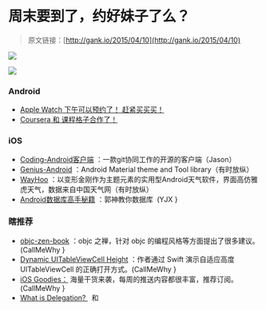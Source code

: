 # 周末要到了，约好妹子了么？

> 原文链接：[http://gank.io/2015/04/10](http://gank.io/2015/04/10)

![](http://ww4.sinaimg.cn/large/610dc034gw1er0c2qw79sj20b208nglx.jpg)

![](http://ww1.sinaimg.cn/large/610dc034gw1er0c8agag2j20m80bjt93.jpg)

### Android

* [Apple Watch 下午可以预约了！ 赶紧买买买！](http://www.apple.com/cn/) 
* [Coursera 和 课程格子合作了！](http://tech.163.com/15/0410/09/AMR4S69Q000915BF.html) 

### iOS

* [Coding-Android客户端](https://coding.net/u/coding/p/Coding) ：一款git协同工作的开源的客户端（Jason）
* [Genius-Android](http://git.oschina.net/luozheng216/Genius) ：Android Material theme and Tool library（有时放纵）
* [WayHoo](http://git.oschina.net/luozheng216/WayHoo) ：以变形金刚作为主题元素的实用型Android天气软件，界面高仿雅虎天气，数据来自中国天气网（有时放纵）
* [Android数据库高手秘籍](http://blog.csdn.net/column/details/android) ：郭神教你数据库 &nbsp;(YJX }

### 瞎推荐

* [objc-zen-book](https://github.com/objc) ：objc 之禅，针对 objc 的编程风格等方面提出了很多建议。(CallMeWhy }
* [Dynamic UITableViewCell Height](http://sledgedev.com/dynamic) ：作者通过 Swift 演示自适应高度 UITableViewCell 的正确打开方式。(CallMeWhy }
* [iOS Goodies：](http://ios-goodies.com/post/115973248451/week) 海量干货来袭，每周的推送内容都很丰富，推荐订阅。(CallMeWhy }
* [What is Delegation?&nbsp;](http://www.andrewcbancroft.com/2015/03/26/what) &nbsp;和&nbsp;

